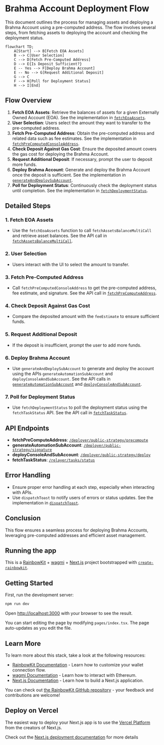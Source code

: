 # Brahma Account Deployment Flow

This document outlines the process for managing assets and deploying a Brahma Account using a pre-computed address. The flow involves several steps, from fetching assets to deploying the account and checking the deployment status.

```mermaid
flowchart TD;
    A[Start] --> B[Fetch EOA Assets]
    B --> C[User Selection]
    C --> D[Fetch Pre-Computed Address]
    D --> E{Is Deposit Sufficient?}
    E -- Yes --> F[Deploy Brahma Account]
    E -- No --> G[Request Additional Deposit]
    G --> C
    F --> H[Poll for Deployment Status]
    H --> I[End]
```

## Flow Overview

1. **Fetch EOA Assets**: Retrieve the balances of assets for a given Externally Owned Account (EOA). See the implementation in [`fetchEoaAssets`](./src/components/strategy/store.ts#L397).
2. **User Selection**: Users select the amount they want to transfer to the pre-computed address.
3. **Fetch Pre-Computed Address**: Obtain the pre-computed address and related data such as fee estimates. See the implementation in [`fetchPreComputedConsoleAddress`](./src/components/strategy/store.ts#L70).
4. **Check Deposit Against Gas Cost**: Ensure the deposited amount covers the gas cost for deploying the Brahma Account.
5. **Request Additional Deposit**: If necessary, prompt the user to deposit more funds.
6. **Deploy Brahma Account**: Generate and deploy the Brahma Account once the deposit is sufficient. See the implementation in [`generateAndDeploySubAccount`](./src/components/strategy/store.ts#L106).
7. **Poll for Deployment Status**: Continuously check the deployment status until completion. See the implementation in [`fetchDeploymentStatus`](./src/components/strategy/store.ts#L248).

## Detailed Steps

### 1. Fetch EOA Assets

- Use the `fetchEoaAssets` function to call `fetchAssetsBalanceMultiCall` and retrieve asset balances. See the API call in [`fetchAssetsBalanceMultiCall`](./src/utils/balances.ts#L30).

### 2. User Selection

- Users interact with the UI to select the amount to transfer.

### 3. Fetch Pre-Computed Address

- Call `fetchPreComputedConsoleAddress` to get the pre-computed address, fee estimate, and signature. See the API call in [`fetchPreComputeAddress`](./src/utils/api.ts#L29).

### 4. Check Deposit Against Gas Cost

- Compare the deposited amount with the `feeEstimate` to ensure sufficient funds.

### 5. Request Additional Deposit

- If the deposit is insufficient, prompt the user to add more funds.

### 6. Deploy Brahma Account

- Use `generateAndDeploySubAccount` to generate and deploy the account using the APIs `generateAutomationSubAccount` and `deployConsoleAndSubAccount`. See the API calls in [`generateAutomationSubAccount`](./src/utils/api.ts#L61) and [`deployConsoleAndSubAccount`](./src/utils/api.ts#L112).

### 7. Poll for Deployment Status

- Use `fetchDeploymentStatus` to poll the deployment status using the `fetchTaskStatus` API. See the API call in [`fetchTaskStatus`](./src/utils/api.ts#L159).

## API Endpoints

- **fetchPreComputeAddress**: [`/deployer/public-strategy/precompute`](./src/utils/api.ts#L29)
- **generateAutomationSubAccount**: [`/deployer/public-strategy/signature`](./src/utils/api.ts#L61)
- **deployConsoleAndSubAccount**: [`/deployer/public-strategy/deploy`](./src/utils/api.ts#L112)
- **fetchTaskStatus**: [`/relayer/tasks/status`](./src/utils/api.ts#L159)

## Error Handling

- Ensure proper error handling at each step, especially when interacting with APIs.
- Use `dispatchToast` to notify users of errors or status updates. See the implementation in [`dispatchToast`](./src/components/shared/components.ts).

## Conclusion

This flow ensures a seamless process for deploying Brahma Accounts, leveraging pre-computed addresses and efficient asset management.

## Running the app

This is a [RainbowKit](https://rainbowkit.com) + [wagmi](https://wagmi.sh) + [Next.js](https://nextjs.org/) project bootstrapped with [`create-rainbowkit`](/packages/create-rainbowkit).

## Getting Started

First, run the development server:

```bash
npm run dev
```

Open [http://localhost:3000](http://localhost:3000) with your browser to see the result.

You can start editing the page by modifying `pages/index.tsx`. The page auto-updates as you edit the file.

## Learn More

To learn more about this stack, take a look at the following resources:

- [RainbowKit Documentation](https://rainbowkit.com) - Learn how to customize your wallet connection flow.
- [wagmi Documentation](https://wagmi.sh) - Learn how to interact with Ethereum.
- [Next.js Documentation](https://nextjs.org/docs) - Learn how to build a Next.js application.

You can check out [the RainbowKit GitHub repository](https://github.com/rainbow-me/rainbowkit) - your feedback and contributions are welcome!

## Deploy on Vercel

The easiest way to deploy your Next.js app is to use the [Vercel Platform](https://vercel.com/new?utm_medium=default-template&filter=next.js&utm_source=create-next-app&utm_campaign=create-next-app-readme) from the creators of Next.js.

Check out the [Next.js deployment documentation](https://nextjs.org/docs/deployment) for more details
